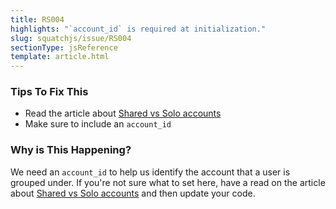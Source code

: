 ```yaml
---
title: RS004
highlights: "`account_id` is required at initialization."
slug: squatchjs/issue/RS004
sectionType: jsReference
template: article.html
---
```


### Tips To Fix This

 - Read the article about [Shared vs Solo accounts](/shared-vs-solo-accounts)
 - Make sure to include an `account_id`

### Why is This Happening?

We need an `account_id` to help us identify the account that a user is grouped under. If you're not sure what to set here, have a read on the article about [Shared vs Solo accounts](/shared-vs-solo-accounts) and then update your code.